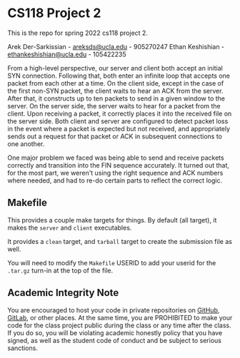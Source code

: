 # CS118 Project 2

This is the repo for spring 2022 cs118 project 2.

Arek Der-Sarkissian - areksds@ucla.edu - 905270247
Ethan Keshishian - ethankeshishian@ucla.edu - 105422235

From a high-level perspective, our server and client both accept an initial SYN connection. Following that, both enter an infinite loop that accepts one packet from each other at a time. On the client side, except in the case of the first non-SYN packet, the client waits to hear an ACK from the server. After that, it constructs up to ten packets to send in a given window to the server. On the server side, the server waits to hear for a packet from the client. Upon receiving a packet, it correctly places it into the received file on the server side. Both client and server are configured to detect packet loss in the event where a packet is expected but not received, and appropriately sends out a request for that packet or ACK in subsequent connections to one another.

One major problem we faced was being able to send and receive packets correctly and transition into the FIN sequence accurately. It turned out that, for the most part, we weren't using the right sequence and ACK numbers where needed, and had to re-do certain parts to reflect the correct logic.

## Makefile

This provides a couple make targets for things.
By default (all target), it makes the `server` and `client` executables.

It provides a `clean` target, and `tarball` target to create the submission file as well.

You will need to modify the `Makefile` USERID to add your userid for the `.tar.gz` turn-in at the top of the file.

## Academic Integrity Note

You are encouraged to host your code in private repositories on [GitHub](https://github.com/), [GitLab](https://gitlab.com), or other places. At the same time, you are PROHIBITED to make your code for the class project public during the class or any time after the class. If you do so, you will be violating academic honestly policy that you have signed, as well as the student code of conduct and be subject to serious sanctions.
